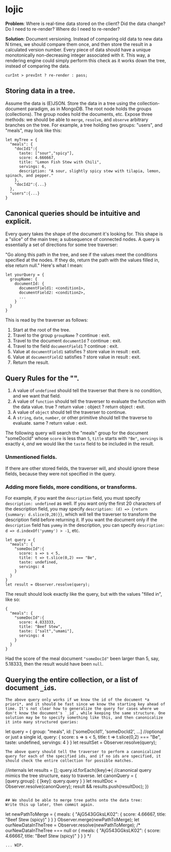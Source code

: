 # lojic

**Problem**: Where is real-time data stored on the client? Did the data change? Do I need to re-render? Where do I need to re-render?

**Solution**: Document versioning. Instead of comparing old data to new data N times, we should compare them once, and then store the result in a calculated version number. Every piece of data should have a unique monotonically non-decreasing integer associated with it. This way, a rendering engine could simply perform this check as it works down the tree, instead of comparing the data.

```
curInt > prevInt ? re-render : pass;
```

## Storing data in a tree.
Assume the data is (E)JSON. Store the data in a tree using the collection-document paradigm, as in MongoDB. The root node holds the groups (collections). The group nodes hold the documents, etc. Expose three methods: we should be able to `merge`, `resolve`, and `observe` arbitrary branches on the tree. For example, a tree holding two groups: "users", and "meals", may look like this:
```
let myTree = {
  "meals": {
    "docId1":{
      taste: ["sour","spicy"],
      score: 4.666667,
      title: "Lemon Fish Stew with Chili",
      servings: 6,
      description: "A sour, slightly spicy stew with tilapia, lemon, spinach, and pepper."
    },
    "docId2":{...}
  },
  "users":{...}
}
```

## Canonical queries should be intuitive and explicit.
Every query takes the shape of the document it's looking for. This shape is a "slice" of the main tree; a subsequence of connected nodes. A query is essentially a set of directions for some tree traverser: 

"Go along this path in the tree, and see if the values meet the conditions specified at the nodes. If they do, return the path with the values filled in, else return null." Here's what I mean:

```
let yourQuery = {
  groupName: {
    documentId: {
      documentField1: <condition1>,
      documentField2: <condition2>,
      ...
    }
  }
}
```
This is read by the traverser as follows:

1. Start at the root of the tree.
2. Travel to the group `groupName` ? continue : exit.
3. Travel to the document `documentId` ? continue : exit.
4. Travel to the field `documentField1` ? continue : exit.
5. Value at `documentField1` satisfies <condition1> ? store value in result : exit.
6. Value at `documentField2` satisfies <condition2> ? store value in result : exit.
7. Return the result.

## Query Rules for the "<conditions>".
1. A value of `undefined` should tell the traverser that there is no condition, and we want that field.
2. A value of `function` should tell the traverser to evaluate the function with the data value.
  true ? return value : object ? return object : exit.
3. A value of `object` should tell the traverser to continue.
4. A `string`, `date`, `number`, or other primitive should tell the traverse to evaluate.
  same ? return value : exit.

The following query will search the "meals" group for the document "someDocId" whose `score` is less than `5`, `title` starts with `"Be"`, `servings` is exactly `4`, *and* we would like the `taste` field to be included in the result.
### Unmentioned fields.
If there are other stored fields, the traverser will, and should ignore these fields, because they were not specified in the query. 
### Adding more fields, more conditions, or transforms.
For example, if you want the `description` field, you must specify `description: undefined` as well. If you want only the first 20 characters of the description field, you may specify `description: (d) => {return {summary: d.slice(0,20)}}`, which will tell the traverser to transform the description field before returning it. If you want the document only if the `description` field has `yummy` in the description, you can specify `description: d => d.indexOf('yummy') > -1`, etc.
```
let query = {
  "meals": {
    "someDocId":{
      score: s => s < 5,
      title: t => t.slice(0,2) === "Be",
      taste: undefined,
      servings: 4
    }
  }
}
let result = Observer.resolve(query);
```
The result should look exactly like the query, but with the values "filled in", like so:
```
{
  "meals": {
    "someDocId":{
      score: 4.833333,
      title: "Beef Stew",
      taste: ["salt","umami"],
      servings: 4
    }
  }
}
```
Had the score of the meal document `"someDocId"` been larger than 5, say, 5.18333, then the result would have been `null`.

## Querying the entire collection, or a list of document `_id`s.
```
The above query only works if we know the id of the document *a priori*, and it should be fast since we know the starting key ahead of time. It's not clear how to generalize the query for cases where we don't know the document's `_id`, while keeping the same structure. One solution may be to specify something like this, and then canonicalize it into many structured queries:
```
let query = {
  group: "meals",
  id: ['someDocId1', 'someDocId2', ...] //optional or just a single id,
  query: {
    score: s => s < 5,
    title: t => t.slice(0,2) === "Be",
    taste: undefined,
    servings: 4
  }
}
let resultSet = Observer.resolve(query);
```
The above query should tell the traverser to perform a canonicalized query for each of the specified ids, and if no ids are specified, it should check the entire collection for possible matches.
```
//internals
let results = [];
query.id.forEach((key)=>{
  //canonical query mimics the tree structure, easy to traverse.
  let canonQuery = {
    [query.group]: {
      [key]: query.query
    }
  }
  let resultDoc = Observer.resolve(canonQuery);
  result && results.push(resultDoc);
})
```

## We should be able to merge tree paths onto the data tree:
Write this up later, then commit again.
```
let newPathToMerge = {
  meals: {
    "AjG543GGksLK02": {
      score: 4.66667,
      title: "Beef Stew (spicy)"
    }
  }
}
Observer.merge(newPathToMerge);
let ourNewDataInTheTree = Observer.resolve(newPathToMerge);
/*
  ourNewDataInTheTree === null or {
    meals: {
      "AjG543GGksLK02": {
        score: 4.66667,
        title: "Beef Stew (spicy)"
      }
    }
  }
*/
```
... WIP.